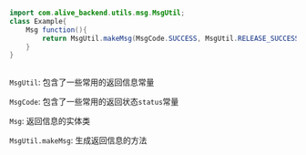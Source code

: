 ```java

import com.alive_backend.utils.msg.MsgUtil;
class Example{
    Msg function(){
        return MsgUtil.makeMsg(MsgCode.SUCCESS, MsgUtil.RELEASE_SUCCESS_MSG);
    }
}
        
```
`MsgUtil`: 包含了一些常用的返回信息常量

`MsgCode`: 包含了一些常用的返回状态`status`常量

`Msg`: 返回信息的实体类

`MsgUtil.makeMsg`: 生成返回信息的方法